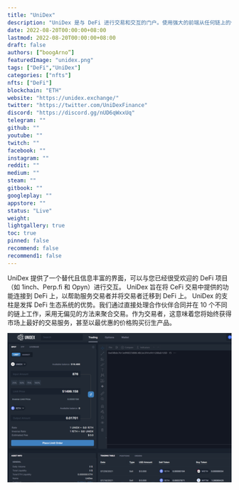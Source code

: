 ```yaml
---
title: "UniDex"
description: "UniDex 是与 DeFi 进行交易和交互的门户。使用强大的前端从任何链上的任何 DEX 访问流动性，而不会牺牲体验"
date: 2022-08-20T00:00:00+08:00
lastmod: 2022-08-20T00:00:00+08:00
draft: false
authors: [“boogArno”]
featuredImage: "unidex.png"
tags: ["DeFi","UniDex"]
categories: ["nfts"]
nfts: ["DeFi"]
blockchain: "ETH"
website: "https://unidex.exchange/"
twitter: "https://twitter.com/UniDexFinance"
discord: "https://discord.gg/nUD6qWxxUq"
telegram: ""
github: ""
youtube: ""
twitch: ""
facebook: ""
instagram: ""
reddit: ""
medium: ""
steam: ""
gitbook: ""
googleplay: ""
appstore: ""
status: "Live"
weight: 
lightgallery: true
toc: true
pinned: false
recommend: false
recommend1: false
---
```

UniDex 提供了一个替代且信息丰富的界面，可以与您已经很受欢迎的 DeFi 项目（如 1inch、Perp.fi 和 Opyn）进行交互。 UniDex 旨在将 CeFi 交易中提供的功能连接到 DeFi 上，以帮助服务交易者并将交易者迁移到 DeFi 上。
UniDex 的支柱是发挥 DeFi 生态系统的优势。我们通过直接处理合作伙伴合同并在 10 个不同的链上工作，采用无偏见的方法来聚合交易。作为交易者，这意味着您将始终获得市场上最好的交易服务，甚至以最优惠的价格购买衍生产品。

![unidex-dapp-defi-ethereum-image1_a991da0ff3147d6528e21a80a280dc16](unidex-dapp-defi-ethereum-image1_a991da0ff3147d6528e21a80a280dc16.png)

